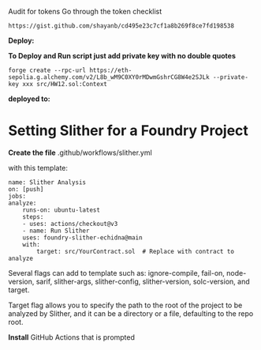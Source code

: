 Audit for tokens
Go through the token checklist

    https://gist.github.com/shayanb/cd495e23c7cf1a8b269f8ce7fd198538

**Deploy:**

**To Deploy and Run script just add private key with no double quotes**

    forge create --rpc-url https://eth-sepolia.g.alchemy.com/v2/L8b_wM9C0XY0rMDwmGshrCG8W4e2SJLk --private-key xxx src/HW12.sol:Context

**deployed to:**

# Setting Slither for a Foundry Project

**Create the file**
.github/workflows/slither.yml

with this template:

    name: Slither Analysis
    on: [push]
    jobs:
    analyze:
        runs-on: ubuntu-latest
        steps:
        - uses: actions/checkout@v3
        - name: Run Slither
        uses: foundry-slither-echidna@main
        with:
            target: src/YourContract.sol  # Replace with contract to analyze

Several flags can add to template such as:
ignore-compile, fail-on, node-version, sarif, slither-args, slither-config, slither-version, solc-version, and target.

Target flag allows you to specify the path to the root of the project to be analyzed by Slither, and it can be a directory or a file, defaulting to the repo root​.

**Install**
GitHub Actions that is prompted

